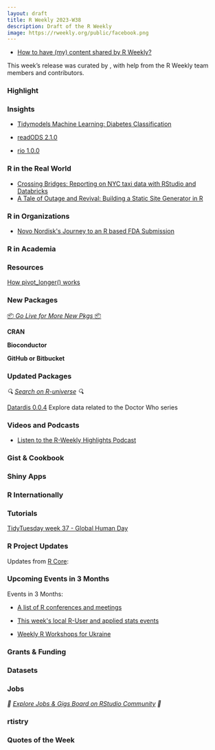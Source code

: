 ```yaml
---
layout: draft
title: R Weekly 2023-W38
description: Draft of the R Weekly
image: https://rweekly.org/public/facebook.png
---
```



+ [How to have (my) content shared by R Weekly?](https://github.com/rweekly/rweekly.org#how-to-have-my-content-shared-by-r-weekly)

This week’s release was curated by [](), with help from the R Weekly team members and contributors.



### Highlight



### Insights
+ [Tidymodels Machine Learning: Diabetes Classification](https://boiled-data.github.io/ClassificationDiabetes.html)

+ [readODS 2.1.0](https://chainsawriot.com/postmannheim/2023/09/11/readods21.html)

+ [rio 1.0.0](https://chainsawriot.com/postmannheim/2023/09/15/riogesistsa.html)

### R in the Real World

+ [Crossing Bridges: Reporting on NYC taxi data with RStudio and Databricks](https://posit.co/blog/reporting-on-nyc-taxi-data-with-rstudio-and-databricks/)
+ [A Tale of Outage and Revival: Building a Static Site Generator in R](https://boilingsteam.com/a-tale-of-outage-and-revival/)

### R in Organizations

+ [Novo Nordisk's Journey to an R based FDA Submission](https://www.youtube.com/live/t33dS17QHuA?si=xUVipu3GaAXOtd8P)

### R in Academia



### Resources

[How pivot_longer() works](https://haswal.github.io/pivot/)



### New Packages

<p class="added-hostname"><a href="https://rweekly.org/live" target="_blank" class="externalLink">📦 <i>Go Live for More New Pkgs</i> 📦</a></p>


**CRAN**



**Bioconductor**



**GitHub or Bitbucket**



### Updated Packages

<i>🔍 [Search on R-universe](https://r-universe.dev/search/) 🔍</i>

[Datardis 0.0.4](https://cran.r-project.org/web/packages/datardis/index.html) Explore data related to the Doctor Who series

### Videos and Podcasts

+ [Listen to the R-Weekly Highlights Podcast](https://rweekly.fireside.fm/)


### Gist & Cookbook



### Shiny Apps



### R Internationally



### Tutorials

[TidyTuesday week 37 - Global Human Day](https://jonathankitt.netlify.app/posts/2023-09-12-tt-global-human-day/)



<!--<div class="post-more-begin></div><div class="post-more-end"></div>-->

### R Project Updates

Updates from [R Core](http://developer.r-project.org/blosxom.cgi/R-devel/NEWS):


### Upcoming Events in 3 Months

Events in 3 Months:


+ [A list of R conferences and meetings](https://jumpingrivers.github.io/meetingsR/events.html)

+ [This week's local R-User and applied stats events](https://community.rstudio.com/c/irl)

+ [Weekly R Workshops for Ukraine](https://sites.google.com/view/dariia-mykhailyshyna/main/r-workshops-for-ukraine)

### Grants & Funding


### Datasets


### Jobs

<i>💼 [Explore Jobs & Gigs Board on RStudio Community](https://community.rstudio.com/c/jobs/) 💼</i>

### rtistry


### Quotes of the Week
